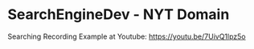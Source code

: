 # SearchEngineDev - NYT Domain

Searching Recording Example at Youtube:
https://youtu.be/7UivQ1lpz5o
